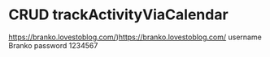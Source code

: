 # CRUD trackActivityViaCalendar
https://branko.lovestoblog.com/)https://branko.lovestoblog.com/
username Branko
password 1234567
